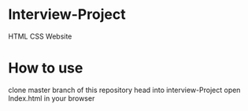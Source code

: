 # Interview-Project
HTML CSS Website
# How to use 
clone master branch of this repository
head into interview-Project
open Index.html in your browser